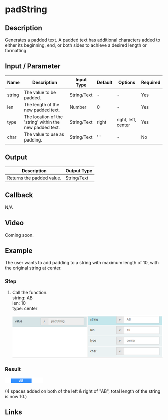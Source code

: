 # padString

## Description

Generates a padded text. A padded text has additional characters added to either its beginning, end, or both sides to achieve a desired length or formatting.

## Input / Parameter

| Name | Description | Input Type | Default | Options | Required |
| ------ | ------ | ------ | ------ | ------ | ------ |
| string | The value to be padded. | String/Text | - | - | Yes |
| len | The length of the new padded text. | Number | 0 | - | Yes |
| type | The location of the 'string' within the new padded text. | String/Text | right | right, left, center | Yes |
| char | The value to use as padding. | String/Text | ' ' | - | No |

## Output

| Description | Output Type |
| ------ | ------ |
| Returns the padded value. | String/Text |

## Callback

N/A

## Video

Coming soon.


## Example


The user wants to add padding to a string with maximum length of 10, with the original string at center.
</br>

### Step

1. Call the function.<br/>
    string: AB<br />
    len: 10<br />
    type: center<br />
        
   ![](../../../../document/function/String/padString/padString-step-1.png?raw=true)

### Result

 ![](../../../../document/function/String/padString/padString-result-1.png?raw=true)
 
 (4 spaces added on both of the left & right of "AB", total length of the string is now 10.)



## Links